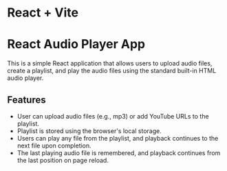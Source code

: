# React + Vite

# React Audio Player App

This is a simple React application that allows users to upload audio files, create a playlist, and play the audio files using the standard built-in HTML audio player.

## Features

- User can upload audio files (e.g., mp3) or add YouTube URLs to the playlist.
- Playlist is stored using the browser's local storage.
- Users can play any file from the playlist, and playback continues to the next file upon completion.
- The last playing audio file is remembered, and playback continues from the last position on page reload.

